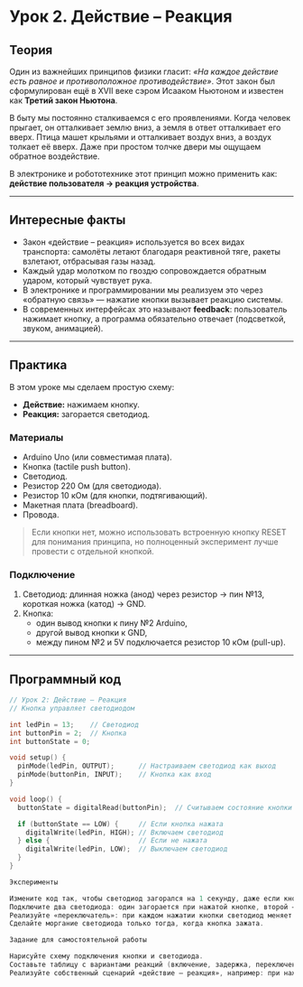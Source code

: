 # Урок 2. Действие – Реакция

## Теория  

Один из важнейших принципов физики гласит: *«На каждое действие есть равное и противоположное противодействие»*. Этот закон был сформулирован ещё в XVII веке сэром Исааком Ньютоном и известен как **Третий закон Ньютона**.  

В быту мы постоянно сталкиваемся с его проявлениями. Когда человек прыгает, он отталкивает землю вниз, а земля в ответ отталкивает его вверх. Птица машет крыльями и отталкивает воздух вниз, а воздух толкает её вверх. Даже при простом толчке двери мы ощущаем обратное воздействие.  

В электронике и робототехнике этот принцип можно применить как: **действие пользователя → реакция устройства**.  

---

## Интересные факты  

- Закон «действие – реакция» используется во всех видах транспорта: самолёты летают благодаря реактивной тяге, ракеты взлетают, отбрасывая газы назад.  
- Каждый удар молотком по гвоздю сопровождается обратным ударом, который чувствует рука.  
- В электронике и программировании мы реализуем это через «обратную связь» — нажатие кнопки вызывает реакцию системы.  
- В современных интерфейсах это называют **feedback**: пользователь нажимает кнопку, а программа обязательно отвечает (подсветкой, звуком, анимацией).  

---

## Практика  

В этом уроке мы сделаем простую схему:  
- **Действие:** нажимаем кнопку.  
- **Реакция:** загорается светодиод.  

### Материалы  

- Arduino Uno (или совместимая плата).  
- Кнопка (tactile push button).  
- Светодиод.  
- Резистор 220 Ом (для светодиода).  
- Резистор 10 кОм (для кнопки, подтягивающий).  
- Макетная плата (breadboard).  
- Провода.  

> Если кнопки нет, можно использовать встроенную кнопку RESET для понимания принципа, но полноценный эксперимент лучше провести с отдельной кнопкой.  

### Подключение  

1. Светодиод: длинная ножка (анод) через резистор → пин №13, короткая ножка (катод) → GND.  
2. Кнопка:  
   - один вывод кнопки к пину №2 Arduino,  
   - другой вывод кнопки к GND,  
   - между пином №2 и 5V подключается резистор 10 кОм (pull-up).  

---

## Программный код  

```cpp
// Урок 2: Действие – Реакция
// Кнопка управляет светодиодом

int ledPin = 13;    // Светодиод
int buttonPin = 2;  // Кнопка
int buttonState = 0;

void setup() {
  pinMode(ledPin, OUTPUT);      // Настраиваем светодиод как выход
  pinMode(buttonPin, INPUT);    // Кнопка как вход
}

void loop() {
  buttonState = digitalRead(buttonPin);  // Считываем состояние кнопки

  if (buttonState == LOW) {     // Если кнопка нажата
    digitalWrite(ledPin, HIGH); // Включаем светодиод
  } else {                      // Если не нажата
    digitalWrite(ledPin, LOW);  // Выключаем светодиод
  }
}

Эксперименты 

Измените код так, чтобы светодиод загорался на 1 секунду, даже если кнопку нажали мгновенно.
Подключите два светодиода: один загорается при нажатой кнопке, второй — при отпущенной.
Реализуйте «переключатель»: при каждом нажатии кнопки светодиод меняет своё состояние (включается или выключается).
Сделайте моргание светодиода только тогда, когда кнопка зажата.

Задание для самостоятельной работы

Нарисуйте схему подключения кнопки и светодиода.
Составьте таблицу с вариантами реакций (включение, задержка, переключение).
Реализуйте собственный сценарий «действие – реакция», например: при нажатии кнопки два светодиода загораются поочерёдно.
